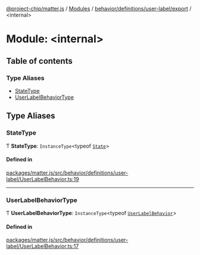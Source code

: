 [@project-chip/matter.js](../README.md) / [Modules](../modules.md) / [behavior/definitions/user-label/export](behavior_definitions_user_label_export.md) / \<internal\>

# Module: \<internal\>

## Table of contents

### Type Aliases

- [StateType](behavior_definitions_user_label_export._internal_.md#statetype)
- [UserLabelBehaviorType](behavior_definitions_user_label_export._internal_.md#userlabelbehaviortype)

## Type Aliases

### StateType

Ƭ **StateType**: `InstanceType`\<typeof [`State`](../classes/behavior_definitions_user_label_export.UserLabelServer.md#state-1)\>

#### Defined in

[packages/matter.js/src/behavior/definitions/user-label/UserLabelBehavior.ts:19](https://github.com/project-chip/matter.js/blob/558e12c94a201592c28c7bc0743705360b3e5ca6/packages/matter.js/src/behavior/definitions/user-label/UserLabelBehavior.ts#L19)

___

### UserLabelBehaviorType

Ƭ **UserLabelBehaviorType**: `InstanceType`\<typeof [`UserLabelBehavior`](behavior_definitions_user_label_export.md#userlabelbehavior)\>

#### Defined in

[packages/matter.js/src/behavior/definitions/user-label/UserLabelBehavior.ts:17](https://github.com/project-chip/matter.js/blob/558e12c94a201592c28c7bc0743705360b3e5ca6/packages/matter.js/src/behavior/definitions/user-label/UserLabelBehavior.ts#L17)
